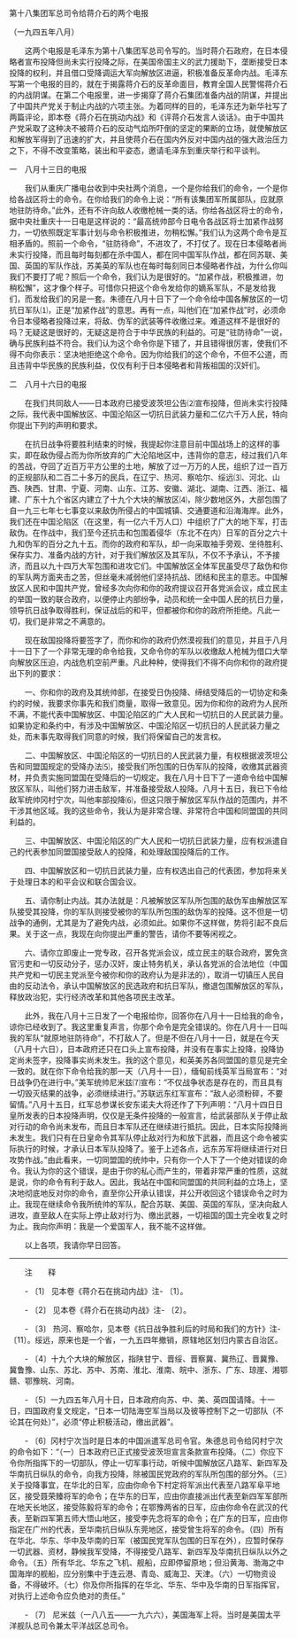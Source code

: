 第十八集团军总司令给蒋介石的两个电报

（一九四五年八月）



　　这两个电报是毛泽东为第十八集团军总司令写的。当时蒋介石政府，在日本侵略者宣布投降但尚未实行投降之际，在美国帝国主义的武力援助下，垄断接受日本投降的权利，并且借口受降调运大军向解放区进逼，积极准备反革命内战。毛泽东写第一个电报的目的，就在于揭露蒋介石的反革命面目，教育全国人民警惕蒋介石的内战阴谋。在第二个电报里，进一步揭穿了蒋介石集团准备内战的阴谋，并提出了中国共产党关于制止内战的六项主张。为着同样的目的，毛泽东还为新华社写了两篇评论，即本卷《蒋介石在挑动内战》和《评蒋介石发言人谈话》。由于中国共产党采取了这种决不被蒋介石的反动气焰所吓倒的坚定的果断的立场，就使解放区和解放军得到了迅速的扩大，并且使蒋介石在国内外反对中国内战的强大政治压力之下，不得不改变策略，装出和平姿态，邀请毛泽东到重庆举行和平谈判。 



一　八月十三日的电报



　　我们从重庆广播电台收到中央社两个消息，一个是你给我们的命令，一个是你给各战区将士的命令。在你给我们的命令上说：“所有该集团军所属部队，应就原地驻防待命。”此外，还有不许向敌人收缴枪械一类的话。你给各战区将士的命令，据中央社重庆十一日电是这样说的：“最高统帅部今日电令各战区将士加紧作战努力，一切依照既定军事计划与命令积极推进，勿稍松懈。”我们认为这两个命令是互相矛盾的。照前一个命令，“驻防待命”，不进攻了，不打仗了。现在日本侵略者尚未实行投降，而且每时每刻都在杀中国人，都在同中国军队作战，都在同苏联、美国、英国的军队作战，苏美英的军队也在每时每刻同日本侵略者作战，为什么你叫我们不要打了呢？照后一个命令，我们认为是很好的。“加紧作战，积极推进，勿稍松懈”，这才像个样子。可惜你只把这个命令发给你的嫡系军队，不是发给我们，而发给我们的另是一套。朱德在八月十日下了一个命令给中国各解放区的一切抗日军队⑴，正是“加紧作战”的意思。再有一点，叫他们在“加紧作战”时，必须命令日本侵略者投降过来，将敌、伪军的武装等件收缴过来。难道这样不是很好的吗？无疑这是很好的，无疑这是符合于中华民族的利益的。可是“驻防待命”一说，确与民族利益不符合。我们认为这个命令你是下错了，并且错得很厉害，使我们不得不向你表示：坚决地拒绝这个命令。因为你给我们的这个命令，不但不公道，而且违背中华民族的民族利益，仅仅有利于日本侵略者和背叛祖国的汉奸们。 

二　八月十六日的电报



　　在我们共同敌人——日本政府已接受波茨坦公告⑵宣布投降，但尚未实行投降之际，我代表中国解放区、中国沦陷区一切抗日武装力量和二亿六千万人民，特向你提出下列的声明和要求。 

　　在抗日战争将要胜利结束的时候，我提起你注意目前中国战场上的这样的事实，即在敌伪侵占而为你所放弃的广大沦陷地区中，违背你的意志，经过我们八年的苦战，夺回了近百万平方公里的土地，解放了过一万万的人民，组织了过一百万的正规部队和二百二十多万的民兵，在辽宁、热河、察哈尔、绥远⑶、河北、山西、陕西、甘肃、宁夏、河南、山东、江苏、安徽、湖北、湖南、江西、浙江、福建、广东十九个省区内建立了十九个大块的解放区⑷，除少数地区外，大部包围了自一九三七年七七事变以来敌伪所侵占的中国城镇、交通要道和沿海海岸。此外，我们还在中国沦陷区（在这里，有一亿六千万人口）中组织了广大的地下军，打击敌伪。在作战中，我们至今还抗击和包围着侵华（东北不在内）日军的百分之六十九和伪军的百分之九十五。而你的政府和军队，却一向采取袖手旁观、坐待胜利、保存实力、准备内战的方针，对于我们解放区及其军队，不仅不予承认，不予接济，而且以九十四万大军包围和进攻它们。中国解放区全体军民虽受尽了敌伪和你的军队两方面夹击之苦，但丝毫未减弱他们坚持抗战、团结和民主的意志。中国解放区人民和中国共产党，曾经多次向你和你的政府提议召开各党派会议，成立民主的举国一致的联合政府，以便停止内部纷争，动员和统一全中国人民的抗日力量，领导抗日战争取得胜利，保证战后的和平，但都被你和你的政府所拒绝。凡此一切，我们是非常之不满意的。 

　　现在敌国投降将要签字了，而你和你的政府仍然漠视我们的意见，并且于八月十一日下了一个非常无理的命令给我，又命令你的军队以收缴敌人枪械为借口大举向解放区压迫，内战危机空前严重。凡此种种，使得我们不得不向你和你的政府提出下列的要求： 

　　一、你和你的政府及其统帅部，在接受日伪投降、缔结受降后的一切协定和条约的时候，我要求你事先和我们商量，取得一致意见。因为你和你的政府为人民所不满，不能代表中国解放区、中国沦陷区的广大人民和一切抗日的人民武装力量。如果协定和条约中，有涉及中国解放区、中国沦陷区一切抗日的人民武装力量之处，而未事先取得我们同意的时候，我们将保留自己的发言权。 

　　二、中国解放区、中国沦陷区的一切抗日的人民武装力量，有权根据波茨坦公告和同盟国规定的受降办法⑸，接受我们所包围的日伪军队的投降，收缴其武器资材，并负责实施同盟国在受降后的一切规定。我在八月十日下了一道命令给中国解放区军队，叫他们努力进击敌军，并准备接受敌人投降。八月十五日，我已下令给敌军统帅冈村宁次，叫他率部投降⑹，但这只限于解放区军队作战的范围内，并不干涉其他区域。我的这些命令，我认为是非常合理、非常符合中国和同盟国的共同利益的。 

　　三、中国解放区、中国沦陷区的广大人民和一切抗日武装力量，应有权派遣自己的代表参加同盟国接受敌人的投降，和处理敌国投降后的工作。 

　　四、中国解放区和一切抗日武装力量，应有权选出自己的代表团，参加将来关于处理日本的和平会议和联合国会议。 

　　五、请你制止内战。其办法就是：凡被解放区军队所包围的敌伪军由解放区军队接受其投降，你的军队则接受被你的军队所包围的敌伪军的投降。这不但是一切战争的通例，尤其是为了避免内战，必须如此。如果你不这样做，势将引起不良后果。关于这一点，我现在向你提出严重的警告，请你不要等闲视之。 

　　六、请你立即废止一党专政，召开各党派会议，成立民主的联合政府，罢免贪官污吏和一切反动分子，惩办汉奸，废止特务机关，承认各党派的合法地位（中国共产党和一切民主党派至今被你和你的政府认为是非法的），取消一切镇压人民自由的反动法令，承认中国解放区的民选政府和抗日军队，撤退包围解放区的军队，释放政治犯，实行经济改革和其他各项民主改革。 

　　此外，我在八月十三日发了一个电报给你，回答你在八月十一日给我的命令，谅你已经收到了。我这里重复声言，你那个命令是完全错误的。你在八月十一日叫我的军队“就原地驻防待命”，不打敌人了。但是不但在八月十一日，就是在今天（八月十六日），日本政府还只在口头上宣布投降，并没有在事实上投降，投降协定尚未签字，投降事实尚未发生。我的这个意见，和英美苏各同盟国的意见是完全一致的。就在你下命令给我的那一天（八月十一日），缅甸前线英军当局宣布：“对日战争仍在进行中。”美军统帅尼米兹⑺宣布：“不仅战争状态是存在的，而且具有一切毁灭结果的战争，必须继续进行。”苏联远东红军宣布：“敌人必须粉碎，不要留情。”八月十五日，红军总参谋长安东诺夫大将还作了下列声明：“八月十四日日皇所发表的日本投降声明，仅仅是无条件投降的一般宣言，给武装部队关于停止敌对行动的命令尚未发布，而且日本军队还在继续进行抵抗。因此，日本实际投降尚未发生。我们只有在日皇命令其军队停止敌对行为和放下武器，而且这个命令被实际执行的时候，才承认日本军队投降了。鉴于上述各点，远东苏军将继续进行对日攻势作战。”由此看来，一切同盟国的统帅中，只有你一个人下了一个绝对错误的命令。我认为你的这个错误，是由于你的私心而产生的，带着非常严重的性质，这就是说，你的命令有利于敌人。因此，我站在中国和同盟国的共同利益的立场上，坚决地彻底地反对你的命令，直至你公开承认错误，并公开收回这个错误命令之时为止。我现在继续命令我所统帅的军队，配合苏联、美国、英国的军队，坚决向敌人进攻，直至敌人在实际上停止敌对行为、缴出武器，一切祖国的国土完全收复之时为止。我向你声明：我是一个爱国军人，我不能不这样做。 

　　以上各项，我请你早日回答。 

------------------

　　注　　释 

　　- 〔1〕 见本卷《蒋介石在挑动内战》注- 〔1〕。 

　　- 〔2〕 见本卷《蒋介石在挑动内战》注- 〔2〕。 

　　- 〔3〕 热河、察哈尔，见本卷《抗日战争胜利后的时局和我们的方针》注- 〔11〕。绥远，原来也是一个省，一九五四年撤销，原辖地区划归内蒙古自治区。 

　　- 〔4〕十九个大块的解放区，指陕甘宁、晋绥、晋察冀、冀热辽、晋冀豫、冀鲁豫、山东、苏北、苏中、苏南、淮北、淮南、皖中、浙东、广东、琼崖、湘鄂赣、鄂豫皖、河南。 

　　- 〔5〕一九四五年八月十日，日本政府向苏、中、美、英四国请降。十一日，四国政府复文规定，“日本一切陆海空军当局以及彼等控制下之一切部队（不论其在何处）”，必须“停止积极活动，缴出武器”。 

　　- 〔6〕冈村宁次当时是日本的中国派遣军总司令官。朱德总司令给冈村宁次的命令如下：“（一）日本政府已正式接受波茨坦宣言条款宣布投降。（二）你应下令你所指挥下的一切部队，停止一切军事行动，听候中国解放区八路军、新四军及华南抗日纵队的命令，向我方投降，除被国民党政府的军队所包围的部分外。（三）关于投降事宜，在华北的日军，应由你命令下村定将军派出代表至八路军阜平地区，接受聂荣臻将军的命令；在华东的日军，应由你直接派出代表至新四军军部所在地天长地区，接受陈毅将军的命令；在鄂豫两省的日军，应由你命令在武汉的代表，至新四军第五师大悟山地区，接受李先念将军的命令；在广东的日军，应由你指定在广州的代表，至华南抗日纵队东莞地区，接受曾生将军的命令。（四）所有在华北、华东、华中及华南的日军（被国民党军队包围的日军在外），应暂时保存一切武器、资材，静候我军受降，不得接受八路军、新四军及华南抗日纵队以外之命令。（五）所有华北、华东之飞机、舰船，应即停留原地；但沿黄海、渤海之中国海岸的舰船，应分别集中于连云港、青岛、威海卫、天津。（六）一切物资设备，不得破坏。（七）你及你所指挥的在华北、华东、华中及华南的日军指挥官，对执行上述命令应负绝对的责任。” 

　　- 〔7〕 尼米兹（一八八五——一九六六），美国海军上将。当时是美国太平洋舰队总司令兼太平洋战区总司令。 

